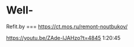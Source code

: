 # Well-
Refit.by === https://ct.mos.ru/remont-noutbukov/

https://youtu.be/ZAde-IJAHzo?t=4845 1:20:45